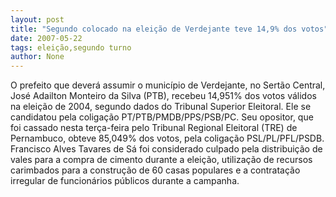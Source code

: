 ```yaml
---
layout: post
title: "Segundo colocado na eleição de Verdejante teve 14,9% dos votos"
date: 2007-05-22
tags: eleição,segundo turno
author: None
---
```

O prefeito que dever&aacute; assumir o munic&iacute;pio de Verdejante, no Sert&atilde;o Central, Jos&eacute; Adailton Monteiro da Silva (PTB), recebeu 14,951% dos votos v&aacute;lidos na elei&ccedil;&atilde;o de 2004, segundo dados do Tribunal Superior Eleitoral.
Ele se candidatou pela coliga&ccedil;&atilde;o&nbsp;PT/PTB/PMDB/PPS/PSB/PC. Seu opositor, que foi cassado nesta ter&ccedil;a-feira pelo Tribunal Regional Eleitoral (TRE) de Pernambuco, obteve 85,049% dos votos, pela coliga&ccedil;&atilde;o PSL/PL/PFL/PSDB.
Francisco Alves Tavares de S&aacute; foi considerado culpado pela&nbsp;distribui&ccedil;&atilde;o de vales&nbsp;para a compra de cimento durante a elei&ccedil;&atilde;o, utiliza&ccedil;&atilde;o de recursos carimbados para a constru&ccedil;&atilde;o de 60 casas populares e a contrata&ccedil;&atilde;o irregular de funcion&aacute;rios p&uacute;blicos durante a campanha. 